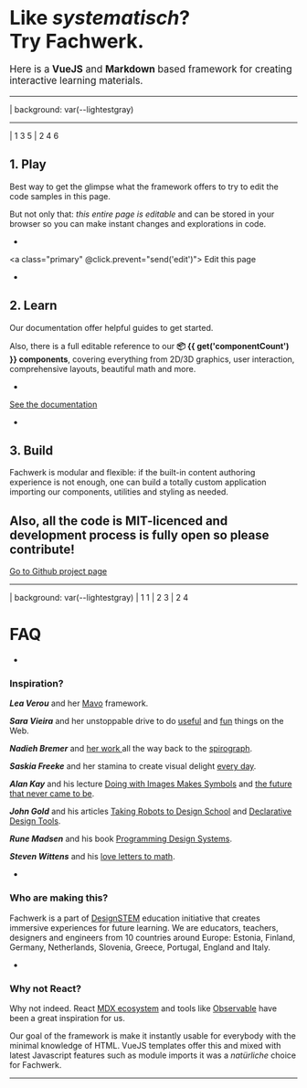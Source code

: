 # &nbsp;

# <big>Like <var>system&shy;atisch</var>?<br>Try Fach&shy;werk.</big>

<big>

Here is a **VueJS** and **Markdown** based framework for creating interactive learning materials.

</big>

---

| background: var(--lightestgray)

<f-content-example2 src="./docs/examples/2d.md" />

---

| 1 3 5
| 2 4 6

## 1. Play

Best way to get the glimpse what the framework offers to try to edit the code samples in this page.

But not only that: <var>this entire page is editable</var> and can be stored in your browser so you can make instant changes and explorations in code.

-

<a class="primary" @click.prevent="send('edit')"><f-edit-icon />&nbsp;Edit this page</a>

-

## 2. Learn

Our documentation offer helpful guides to get started. 

Also, there is a full editable reference to our **📦&nbsp;{{ get('componentCount') }}&nbsp;components**, covering everything from 2D/3D graphics, user interaction, comprehensive layouts, beautiful math and more.

-

<a href="./docs" class="primary">See the documentation</a>

-

## 3. Build

Fachwerk is modular and flexible: if the built-in content authoring experience is not enough, one can build a totally custom application importing our components, utilities and styling as needed.

Also, all the code is MIT-licenced and development process is fully open so please contribute!
-

<a href="https://github.com/designstem/fachwerk" class="primary" target="_blank">Go to Github project page</a>

---

| background: var(--lightestgray)
| 1 1
| 2 3
| 2 4

# FAQ

-

### Inspiration?

***Lea Verou*** and her [Mavo](https://www.smashingmagazine.com/2017/05/introducing-mavo/) framework.

***Sara Vieira*** and her unstoppable drive to do [useful](https://fiddly.netlify.com/) and [fun](https://makefrontendshitagain.party/) things on the Web.

***Nadieh Bremer*** and [her work ](https://www.visualcinnamon.com/) all the way back to the [spirograph](https://www.visualcinnamon.com/2016/01/animating-dashed-line-d3).

***Saskia Freeke*** and her stamina to create visual delight [every day](https://twitter.com/sasj_nl).

***Alan Kay*** and his lecture [Doing with Images Makes Symbols](https://www.youtube.com/watch?v=p2LZLYcu_JY) and [the future that never came to be](https://www.youtube.com/watch?v=8pTEmbeENF4).

***John Gold*** and his articles [Taking Robots to Design School](https://jon.gold/2016/05/robot-design-school) and [Declarative Design Tools](https://jon.gold/2016/06/declarative-design-tools/).

***Rune Madsen*** and his book [Programming Design Systems](https://programmingdesignsystems.com/).

***Steven Wittens*** and his [love letters to math](http://acko.net).

-

### Who are making this?

Fachwerk is a part of [DesignSTEM](https://designstem.github.io/homepage) education initiative that creates immersive experiences for future learning. We are educators, teachers, designers and engineers from 10 countries around Europe: Estonia, Finland, Germany, Netherlands, Slovenia, Greece, Portugal, England and Italy.

-

### Why not React?

Why not indeed. React [MDX ecosystem](https://github.com/mdx-js) and tools like [Observable](observablehq.com) have been a great inspiration for us.

Our goal of the framework is make it instantly usable for everybody with the minimal knowledge of HTML. VueJS templates offer this and mixed with latest Javascript features such as module imports it was a *natürliche* choice for Fachwerk.

---

<f-footer />